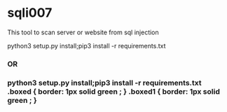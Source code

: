 # sqli007
This tool to scan server or website from sql injection

<div class="boxed">
  python3 setup.py install;pip3 install -r requirements.txt
</div> 
<h3>OR<h3>
  
<div class="boxed1">
  python3 setup.py install;pip3 install -r requirements.txt
</div> 
.boxed {
  border: 1px solid green ;
} 
.boxed1 {
  border: 1px solid green ;
} 
